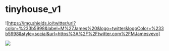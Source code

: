 # tinyhouse_v1
![https://img.shields.io/twitter/url?color=%233b5998&label=M%27James%20&logo=twitter&logoColor=%233b5998&style=social&url=https%3A%2F%2Ftwitter.com%2FMJamesvevo]

![](https://img.shields.io/twitter/url?color=%233b5998&label=M%27James%20&logo=facebook&logoColor=%233b5998&style=social&url=https%3A%2F%2Ffb.com%2Fmjamesthanawat)
